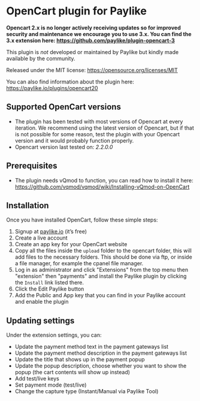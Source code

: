 # OpenCart plugin for Paylike

**Opencart 2.x is no longer actively receiving updates so for improved security and maintenance we encourage you to use 3.x. You can find the 3.x extension here: https://github.com/paylike/plugin-opencart-3**

This plugin is *not* developed or maintained by Paylike but kindly made
available by the community.

Released under the MIT license: https://opensource.org/licenses/MIT

You can also find information about the plugin here: https://paylike.io/plugins/opencart20

## Supported OpenCart versions

* The plugin has been tested with most versions of Opencart at every iteration. We recommend using the latest version of Opencart, but if that is not possible for some reason, test the plugin with your Opencart version and it would probably function properly. 
* Opencart
 version last tested on: *2.2.0.0*

## Prerequisites

- The plugin needs vQmod to function, you can read how to install it here: https://github.com/vqmod/vqmod/wiki/Installing-vQmod-on-OpenCart

## Installation

Once you have installed OpenCart, follow these simple steps:
1. Signup at [paylike.io](https://paylike.io) (it’s free)
1. Create a live account
1. Create an app key for your OpenCart website
1. Copy all the files inside the `upload` folder to the opencart folder, this will add files to the necessary folders. This should be done via ftp, or inside a file manager, for example the cpanel file manager. 
2. Log in as administrator and click  "Extensions" from the top menu then "extension" then "payments" and install the Paylike plugin by clicking the `Install` link listed there.
3. Click the Edit Paylike button 
4. Add the Public and App key that you can find in your Paylike account and enable the plugin

## Updating settings

Under the extension settings, you can:
 * Update the payment method text in the payment gateways list
 * Update the payment method description in the payment gateways list
 * Update the title that shows up in the payment popup 
 * Update the popup description, choose whether you want to show the popup  (the cart contents will show up instead)
 * Add test/live keys
 * Set payment mode (test/live)
 * Change the capture type (Instant/Manual via Paylike Tool)
 
  
